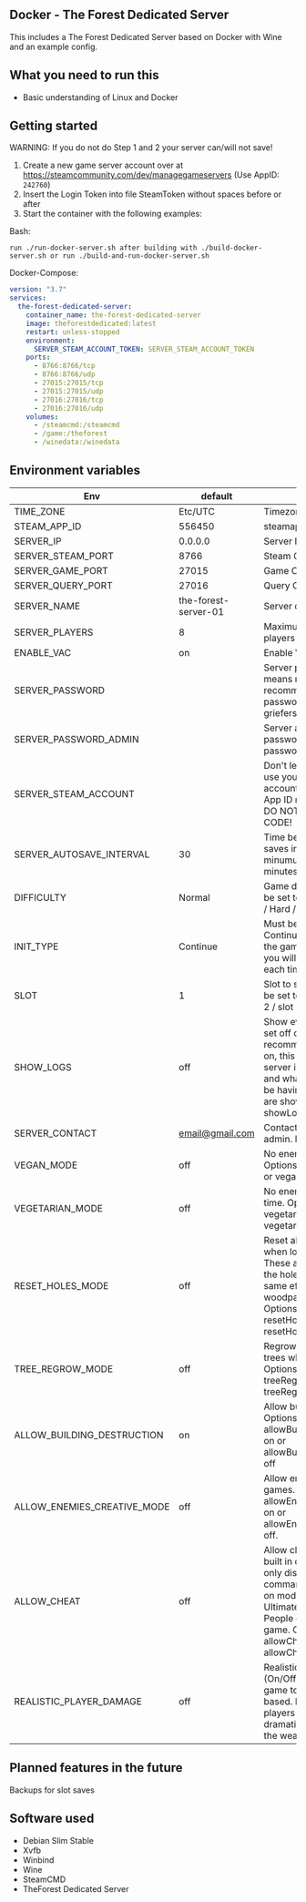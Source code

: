 ## Docker - The Forest Dedicated Server
This includes a The Forest Dedicated Server based on Docker with Wine and an example config.

## What you need to run this
* Basic understanding of Linux and Docker

## Getting started
WARNING: If you do not do Step 1 and 2 your server can/will not save!
1. Create a new game server account over at https://steamcommunity.com/dev/managegameservers (Use AppID: `242760`)
2. Insert the Login Token into file SteamToken without spaces before or after
4. Start the container with the following examples:

Bash:
```
run ./run-docker-server.sh after building with ./build-docker-server.sh or run ./build-and-run-docker-server.sh
```
Docker-Compose:
```yaml
version: "3.7"
services:
  the-forest-dedicated-server:
    container_name: the-forest-dedicated-server
    image: theforestdedicated:latest
    restart: unless-stopped
    environment:
      SERVER_STEAM_ACCOUNT_TOKEN: SERVER_STEAM_ACCOUNT_TOKEN
    ports:
      - 8766:8766/tcp
      - 8766:8766/udp
      - 27015:27015/tcp
      - 27015:27015/udp
      - 27016:27016/tcp
      - 27016:27016/udp
    volumes:
      - /steamcmd:/steamcmd
      - /game:/theforest
      - /winedata:/winedata
```

## Environment variables

| Env                         | default              | description |
|---------------------------- |----------------------|-------------|
| TIME_ZONE                   | Etc/UTC              | Timezone                  |
| STEAM_APP_ID                | 556450               | steamappid                |
| SERVER_IP                   | 0.0.0.0              | Server IP address         |
| SERVER_STEAM_PORT           | 8766                 | Steam Communication Port  |
| SERVER_GAME_PORT            | 27015                | Game Communication Port   |
| SERVER_QUERY_PORT           | 27016                | Query Communication Port  |
| SERVER_NAME                 | the-forest-server-01 | Server display name       |
| SERVER_PLAYERS              | 8                    | Maximum number of players |
| ENABLE_VAC                  | on                   | Enable VAC                |
| SERVER_PASSWORD             |                      | Server password. Blank means no password. It is recommended to have a password to prevent griefers.                        |
| SERVER_PASSWORD_ADMIN       |                      | Server administration password. Blank means no password.                                                                   |
| SERVER_STEAM_ACCOUNT        |                      | Don't leave this blank or use your actual Steam account name.The Forest App ID number is 242760. DO NOT SHARE THIS CODE!   |
| SERVER_AUTOSAVE_INTERVAL    | 30                   | Time between server auto saves in minutes - The minumum time is 15 minutes                                                 |
| DIFFICULTY                  | Normal               | Game difficulty mode. Must be set to Peaceful / Normal / Hard / HardSurvival                                               |
| INIT_TYPE                   | Continue             | Must be set to New or Continue. If left on New, the game won't save and you will have to restart each time.                |
| SLOT                        | 1                    | Slot to save the game. Must be set to either slot 1 / slot 2 / slot 3 / slot 4 / slot 5.                                   |
| SHOW_LOGS                   | off                  | Show event log. Must be set off or on. It is highly recommended to leave this on, this will show if your server is working or not and what issues you may be having, if any. Options are showLogs on or showLogs off. |
| SERVER_CONTACT              | email@gmail.com      | Contact email for server admin. Not required.                                    |
| VEGAN_MODE                  | off                  | No enemies if switched off. Options are veganMode on or veganMode off.           |
| VEGETARIAN_MODE             | off                  | No enemies during day time. Options are vegetarianMode on or vegetarianMode off. |
| RESET_HOLES_MODE            | off                  | Reset all structure holes when loading a save. These are holes caused by the hole cutter. This has the same effect as the woodpaste command. Options are resetHolesMode on or resetHolesMode off |
| TREE_REGROW_MODE            | off                  | Regrow 10% of cut down trees when sleeping. Options are treeRegrowMode on or treeRegrowMode off           |
| ALLOW_BUILDING_DESTRUCTION  | on                   | Allow building destruction. Options are allowBuildingDestruction on or allowBuildingDestruction off       |
| ALLOW_ENEMIES_CREATIVE_MODE | off                  | Allow enemies in creative games. Options are allowEnemiesCreativeMode on or allowEnemiesCreativeMode off. |
| ALLOW_CHEAT                 | off                  | Allow clients to use the built in debug console. This only disables console commands, it has no effect on mods such as the Ultimate Cheat Menu. People can still grief your game. Options are allowCheats on or allowCheats off. |
| REALISTIC_PLAYER_DAMAGE     | off                  | Realistic Player Damage (On/Off), this allows the game to be more PvP based. Damage to other players will be increased dramatically, depending on the weapon. |

## Planned features in the future
Backups for slot saves

## Software used
* Debian Slim Stable
* Xvfb
* Winbind
* Wine
* SteamCMD
* TheForest Dedicated Server
